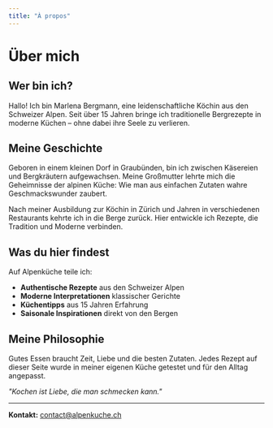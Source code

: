 ```yaml
---
title: "À propos"
---
```


# Über mich

## Wer bin ich?

Hallo! Ich bin Marlena Bergmann, eine leidenschaftliche Köchin aus den Schweizer Alpen. Seit über 15 Jahren bringe ich traditionelle Bergrezepte in moderne Küchen – ohne dabei ihre Seele zu verlieren.

## Meine Geschichte

Geboren in einem kleinen Dorf in Graubünden, bin ich zwischen Käsereien und Bergkräutern aufgewachsen. Meine Großmutter lehrte mich die Geheimnisse der alpinen Küche: Wie man aus einfachen Zutaten wahre Geschmackswunder zaubert.

Nach meiner Ausbildung zur Köchin in Zürich und Jahren in verschiedenen Restaurants kehrte ich in die Berge zurück. Hier entwickle ich Rezepte, die Tradition und Moderne verbinden.

## Was du hier findest

Auf Alpenküche teile ich:
- **Authentische Rezepte** aus den Schweizer Alpen
- **Moderne Interpretationen** klassischer Gerichte  
- **Küchentipps** aus 15 Jahren Erfahrung
- **Saisonale Inspirationen** direkt von den Bergen

## Meine Philosophie

Gutes Essen braucht Zeit, Liebe und die besten Zutaten. Jedes Rezept auf dieser Seite wurde in meiner eigenen Küche getestet und für den Alltag angepasst.

*"Kochen ist Liebe, die man schmecken kann."*

---

**Kontakt:** [contact@alpenkuche.ch](mailto:contact@alpenkuche.ch)

